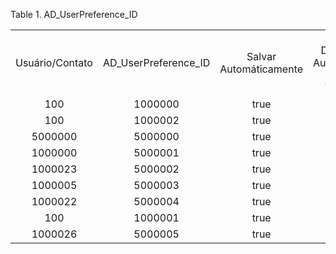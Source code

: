<div id="d86817e1" class="table">

<div class="table-title">

Table 1. AD\_UserPreference\_ID

</div>

<div class="table-contents">

|                 |                        |                        |                                         |                          |                      |                |                        |
| :-------------: | :--------------------: | :--------------------: | :-------------------------------------: | :----------------------: | :------------------: | :------------: | :--------------------: |
| Usuário/Contato | AD\_UserPreference\_ID | Salvar Automáticamente | Casas Decimais Automáticas para Valores | Novo Registro Automático | Detailed Zoom Across | Use Similar To | Toggle on Double Click |
|       100       |        1000000         |          true          |                    0                    |           true           |        false         |     false      |         false          |
|       100       |        1000002         |          true          |                    0                    |           true           |        false         |     false      |         false          |
|     5000000     |        5000000         |          true          |                    0                    |           true           |        false         |     false      |         false          |
|     1000000     |        5000001         |          true          |                    0                    |           true           |        false         |     false      |         false          |
|     1000023     |        5000002         |          true          |                    0                    |           true           |        false         |     false      |         false          |
|     1000005     |        5000003         |          true          |                    0                    |           true           |        false         |     false      |         false          |
|     1000022     |        5000004         |          true          |                    0                    |           true           |        false         |     false      |         false          |
|       100       |        1000001         |          true          |                    0                    |           true           |         true         |     false      |         false          |
|     1000026     |        5000005         |          true          |                    0                    |           true           |        false         |     false      |         false          |

</div>

</div>
